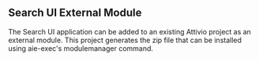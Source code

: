 ## Search UI External Module
The Search UI application can be added to an existing Attivio project as an external module. This project generates the zip file that can be installed using aie-exec's modulemanager command.

<!-- See [Search UI Download](https://answers.attivio.com/display/extranettrunk/Search+UI+Download) for installation instructions or to download a pre-built zip file to install. -->
